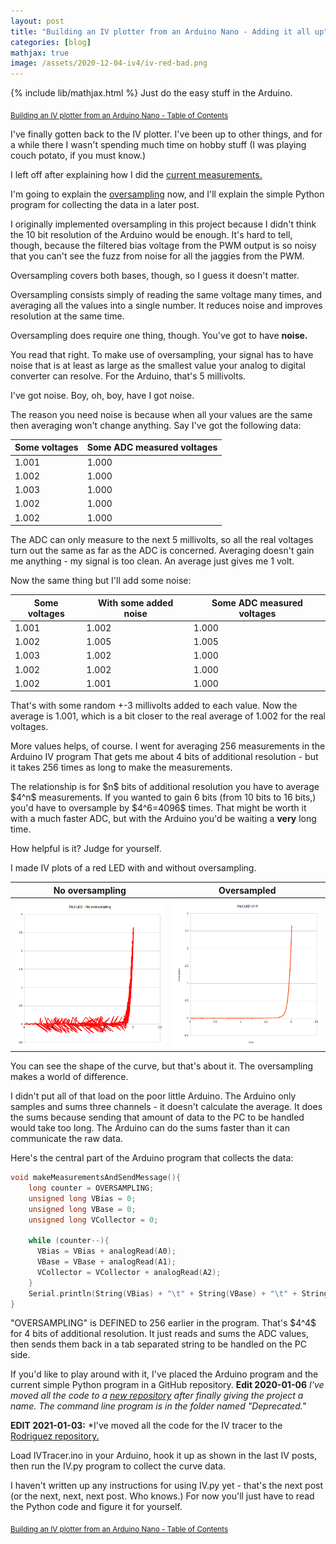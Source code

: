 ```yaml
---
layout: post
title: "Building an IV plotter from an Arduino Nano - Adding it all up"
categories: [blog]
mathjax: true
image: /assets/2020-12-04-iv4/iv-red-bad.png
---
```

{% include lib/mathjax.html %}
Just do the easy stuff in the Arduino.

<sub>[Building an IV plotter from an Arduino Nano - Table of Contents](iv-1-toc)</sub>

I've finally gotten back to the IV plotter.  I've been up to other things, and for a while there I wasn't spending much time on hobby stuff (I was playing couch potato, if you must know.)

I left off after explaining how I did the [current measurements.](iv2)

I'm going to explain the [oversampling](https://en.wikipedia.org/wiki/Oversampling) now, and I'll explain the simple Python program for collecting the data in a later post.

I originally implemented oversampling in this project because I didn't think the 10 bit resolution of the Arduino would be enough.  It's hard to tell, though, because the filtered bias voltage from the PWM output is so noisy that you can't see the fuzz from noise for all the jaggies from the PWM.

Oversampling covers both bases, though, so I guess it doesn't matter.

Oversampling consists simply of reading the same voltage many times, and averaging all the values into a single number.  It reduces noise and improves resolution at the same time.

Oversampling does require one thing, though.  You've got to have **noise.**

You read that right.  To make use of oversampling, your signal has to have noise that is at least as large as the smallest value your analog to digital converter can resolve.  For the Arduino, that's 5 millivolts.

I've got noise.  Boy, oh, boy, have I got noise.

The reason you need noise is because when all your values are the same then averaging won't change anything.  Say I've got the following data:

|Some voltages|Some ADC measured voltages|
|-------------|--------------------------|
|1.001        |1.000|
|1.002        |1.000|
|1.003        |1.000|
|1.002        |1.000|
|1.002        |1.000|

The ADC can only measure to the next 5 millivolts, so all the real voltages turn out the same as far as the ADC is concerned.  Averaging doesn't gain me anything - my signal is too clean.  An average just gives me 1 volt.

Now the same thing but I'll add some noise:

|Some voltages|With some added noise|Some ADC measured voltages|
|-------------|---------------------|--------------------------|
|1.001        |1.002|1.000|
|1.002        |1.005|1.005|
|1.003        |1.002|1.000|
|1.002        |1.002|1.000|
|1.002        |1.001|1.000|

That's with some random +-3 millivolts added to each value.  Now the average is 1.001, which is a bit closer to the real average of 1.002 for the real voltages.

More values helps, of course.  I went for averaging 256 measurements in the Arduino IV program  That gets me about 4 bits of additional resolution - but it takes 256 times as long to make the measurements.

The relationship is for \$n\$ bits of additional resolution you have to average \$4^n\$ measurements.  If you wanted to gain 6 bits (from 10 bits to 16 bits,) you'd have to oversample by \$4^6=4096\$ times.  That might be worth it with a much faster ADC, but with the Arduino you'd be waiting a **very** long time. 

How helpful is it?  Judge for yourself.

I made IV plots of a red LED with and without oversampling.

|No oversampling|Oversampled|
|---------------|-----------|
|![No oversampling](/assets/2020-12-04-iv4/iv-red-bad.png)|![Oversampled](/assets/2020-12-04-iv4/redled.png)|

You can see the shape of the curve, but that's about it.  The oversampling makes a world of difference.

I didn't put all of that load on the poor little Arduino.  The Arduino only samples and sums three channels - it doesn't calculate the average.  It does the sums because sending that amount of data to the PC to be handled would take too long.  The Arduino can do the sums faster than it can communicate the raw data.

Here's the central part of the Arduino program that collects the data:

```C
void makeMeasurementsAndSendMessage(){
    long counter = OVERSAMPLING;
    unsigned long VBias = 0;
    unsigned long VBase = 0;
    unsigned long VCollector = 0;
    
    while (counter--){
      VBias = VBias + analogRead(A0);
      VBase = VBase + analogRead(A1);
      VCollector = VCollector + analogRead(A2);
    }
    Serial.println(String(VBias) + "\t" + String(VBase) + "\t" + String(VCollector));    
}
```

"OVERSAMPLING" is DEFINED to 256 earlier in the program.  That's \$4^4\$ for 4 bits of additional resolution.  It just reads and sums the ADC values, then sends them back in a tab separated string to be handled on the PC side.

If you'd like to play around with it, I've placed the Arduino program and the current simple Python program in a GitHub repository.
**Edit 2020-01-06**
*I've moved all the code to a [new repository](https://github.com/JosephEoff/Rodriguez) after finally giving the project a name. The command line program is in the folder named "Deprecated."*

**EDIT 2021-01-03:**
*I've moved all the code for the IV tracer to the [Rodriguez repository.](https://github.com/JosephEoff/Rodriguez)

Load IVTracer.ino in your Arduino, hook it up as shown in the last IV posts, then run the IV.py program to collect the curve data.  

I haven't written up any instructions for using IV.py yet - that's the next post (or the next, next, next post.  Who knows.)  For now you'll just have to read the Python code and figure it for yourself.

<sub>[Building an IV plotter from an Arduino Nano - Table of Contents](iv-1-toc)</sub>
